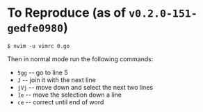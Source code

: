 # To Reproduce (as of `v0.2.0-151-gedfe0980`)

```shell
$ nvim -u vimrc 0.go
```

Then in normal mode run the following commands:

- `5gg` -- go to line 5
- `J`   -- join it with the next line
- `jVj` -- move down and select the next two lines
- `]e`  -- move the selection down a line
- `ce`  -- correct until end of word
